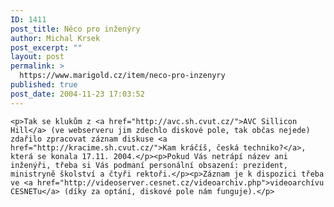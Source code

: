 ```yaml
---
ID: 1411
post_title: Něco pro inženýry
author: Michal Krsek
post_excerpt: ""
layout: post
permalink: >
  https://www.marigold.cz/item/neco-pro-inzenyry
published: true
post_date: 2004-11-23 17:03:52
---
```

	<p>Tak se klukům z <a href="http://avc.sh.cvut.cz/">AVC Sillicon Hill</a> (ve webserveru jim zdechlo diskové pole, tak občas nejede) zdařilo zpracovat záznam diskuse <a href="http://kracime.sh.cvut.cz/">Kam kráčíš, česká techniko?</a>, která se konala 17.11. 2004.</p><p>Pokud Vás netrápí název ani inženýři, třeba si Vás podmaní personální obsazení: prezident, ministryně školství a čtyři rektoři.</p><p>Záznam je k dispozici třeba ve <a href="http://videoserver.cesnet.cz/videoarchiv.php">videoarchívu CESNETu</a> (díky za optání, diskové pole nám funguje).</p>